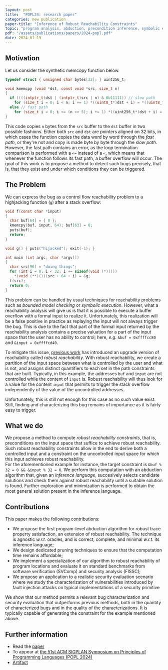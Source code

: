 ```yaml
---
layout: post
title:  "POPL24: research paper"
categories: new publication
paper-title: "Inference of Robust Reachability Constraints"
topic: "program analysis, abduction, precondition inference, symbolic execution"
pdf: "/assets/publications/papers/2024-popl.pdf"
date: 2024-01-19
---
```


## Motivation

Let us consider the synthetic memcopy function below.

```c
typedef struct { unsigned char bytes[32]; } uint256_t;

void kmemcpy (void *dst, const void *src, size_t n)
{
  if ((((intptr_t)dst | (intptr_t)src | n) & 0b11111)) // slow path
    for (size_t i = 0; i < n; i += 1) *((uint8_t*)dst + i) = *((uint8_t*)src + i);
  else // fast path
    for (size_t i = 0; i <= (n >> 5); i += 1) *((uint256_t*)dst + i) = *((uint256_t*)src + i);
}
```

This code copies `n` bytes from the `src` buffer to the `dst` buffer in two possible fashions.
Either both `src` and `dst` are pointers aligned on 32 bits, in which cases the function copies the data word by word through the *fast path*, or they're not and copy is made byte by byte through the *slow path*.
However, the fast path contains an error, as the loop termination comparison is performed with a `<=` instead of a `<`, which means that whenever the function follows its fast path, a buffer overflow will occur.
The goal of this work is to propose a method to detect such bugs precisely, that is, that they exist and under which conditions they can be triggered.

## The Problem

We can express the bug as a control flow reachability problem to a highjacking function (`g`) after a stack overflow:

```c
void f(const char *input)
{
  char buf[64] = { 0 };
  kmemcpy(buf, input, 64); buf[63] = 0;
  puts(buf);
  return;
}

void g() { puts("hijacked"); exit(-1); }

int main (int argc, char *argv[])
{
  char src[96] = "doing things";
  for (int i = 0; i < 32; i += sizeof(void (*)()))
    *(void (**)())(src + 64 + i) = &g;
  f(src);
  return 0;
}
```

This problem can be handled by usual techniques for reachability problems such as *bounded model checking* or *symbolic execution*.
However, what a reachability analysis will give us is that it is possible to execute a buffer overflow with a formal input to realize it.
Unfortunately, this realization will be a false positive in practice as replaying the input will not always trigger the bug.
This is due to the fact that part of the formal input returned by the reachability analysis contains a precise valuation for a part of the input space that the user has no ability to control; here, *e.g.* `&buf = 0xffffcc80` and `&input = 0xffffcd40`.

To mitigate this issue, [previous work](/assets/publications/papers/2021-cav.pdf) has introduced an upgrade version of reachability called *robust reachability*.
With robust reachability, we create a partition of the input space between what is controlled by the user and what is not, and assigns distinct quantifiers to each set in the path constraints that are built.
Typically, in this example, the addresses `buf` and `input` are not controlled while the content of `input` is.
Robust reachability will thus look for a value for the content `input` that permits to trigger the stack overflow independently of the value of the uncontrolled addresses.

Unfortunately, this is still not enough for this case as no such value exist.
Still, finding and characterizing this bug remains of importance as it is fairly easy to trigger.

## What we do

We propose a method to compute *robust reachability constraints*, that is, preconditions on the input space that suffice to achieve robust reachability.
Such robust reachability constraints allow in the end to derive both a controlled input and a constraint on the uncontrolled input space for which this input achieves robust reachability.  
For the aforementioned example for instance, the target constraint is `&buf % 32 = 0 && &input % 32 = 0`.
We perform this computation with an abduction algorithm that, given an *inference language*, succesively selects candidate solutions and check them against robust reachability until a suitable solution is found.
Further exploration and minimization is performed to obtain the most general solution present in the inference language.

## Contributions

This paper makes the following contributions:
* We propose the first program-level abduction algorithm for robust trace property satisfaction, an extension of robust reachability. The technique is agnostic *w.r.t.* oracles, and is correct, complete, and minimal *w.r.t.* its inference language;
* We design dedicated pruning techniques to ensure that the computation time remains affordable;
* We implement a specialization of our algorithm to robust reachability of program locations and evaluate it on standard benchmarks from software verification (SVComp) and security analysis (FISSC);
* We propose an application to a realistic security evaluation scenario where we study the characterization of vulnerabilities introduced by fault injection attacks on typical implementations of a security primitive

We show that our method permits a relevant bug characterization and security evaluation that outperforms previous methods, both in the quantity of characterized bugs and in the quality of the characterizations.
It is typically capable of generating the constraint for the example mentioned above.

## Further information

* Read the [paper](/assets/publications/papers/2024-popl.pdf)
* To appear at [the 51st ACM SIGPLAN Symposium on Principles of Programming Languages (POPL 2024)](https://popl24.sigplan.org/) 
* [Artifact](https://doi.org/10.5281/zenodo.8421879)


